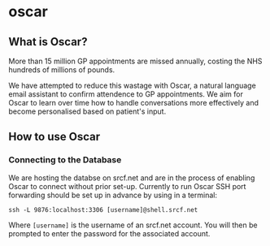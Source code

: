 # oscar

## What is Oscar?

More than 15 million GP appointments are missed annually, costing the NHS hundreds of millions of pounds.


We have attempted to reduce this wastage with Oscar, a natural language email assistant to confirm attendence to GP appointments. We aim for Oscar to learn over time how to handle conversations more effectively and become personalised based on patient's input. 

## How to use Oscar

### Connecting to the Database

We are hosting the databse on srcf.net and are in the process of enabling Oscar to connect without prior set-up. Currently to run Oscar SSH port forwarding should be set up in advance by using in a terminal:

    ssh -L 9876:localhost:3306 [username]@shell.srcf.net

Where `[username]` is the username of an srcf.net account. You will then be prompted to enter the password for the associated account.